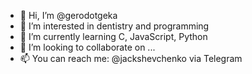 - 👋 Hi, I’m @gerodotgeka
- 👀 I’m interested in dentistry and programming
- 🌱 I’m currently learning C, JavaScript, Python
- 💞️ I’m looking to collaborate on ...
- 📫 You can reach me: @jackshevchenko via Telegram

<!---
gerodotgeka/gerodotgeka is a ✨ special ✨ repository because its `README.md` (this file) appears on your GitHub profile.
You can click the Preview link to take a look at your changes.
--->
